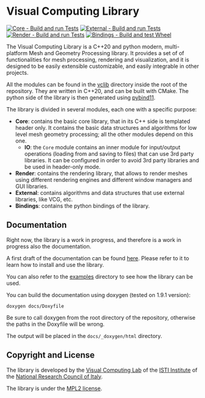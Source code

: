 # Visual Computing Library

[![Core - Build and run Tests](https://github.com/cnr-isti-vclab/vclib/actions/workflows/Core_BuildAndRunTests.yml/badge.svg)](https://github.com/cnr-isti-vclab/vclib/actions/workflows/Core_BuildAndRunTests.yml) [![External - Build and run Tests](https://github.com/cnr-isti-vclab/vclib/actions/workflows/External_BuildAndRunTests.yml/badge.svg)](https://github.com/cnr-isti-vclab/vclib/actions/workflows/External_BuildAndRunTests.yml) [![Render - Build and run Tests](https://github.com/cnr-isti-vclab/vclib/actions/workflows/Render_BuildAndRunTests.yml/badge.svg)](https://github.com/cnr-isti-vclab/vclib/actions/workflows/Render_BuildAndRunTests.yml) [![Bindings - Build and test Wheel](https://github.com/cnr-isti-vclab/vclib/actions/workflows/Bindings_BuildAndTestWheel.yml/badge.svg)](https://github.com/cnr-isti-vclab/vclib/actions/workflows/Bindings_BuildAndTestWheel.yml)

The Visual Computing Library is a C++20 and python modern, multi-platform Mesh and Geometry Processing library. It provides a set of of functionalities for mesh processing, rendering and visualization, and it is designed to be easily extensible customizable, and easily integrable in other projects.

All the modules can be found in the [vclib](https://github.com/cnr-isti-vclab/vclib/tree/main/vclib) directory inside the root of the repository. They are written in C++20, and can be built with CMake. The python side of the library is then generated using [pybind11](https://pybind11.readthedocs.io/en/stable/).

The library is divided in several modules, each one with a specific purpose:

  - **Core**: contains the basic core library, that in its C++ side is templated header only. It contains the basic data structures and algorithms for low level mesh geometry processing; all the other modules depend on this one.
    - **IO**: the `Core` module contains an inner module for input/output operations (loading from and saving to files) that can use 3rd party libraries. It can be configured in order to avoid 3rd party libraries and be used in header-only mode.
  - **Render**: contains the rendering library, that allows to render meshes using different rendering engines and different window managers and GUI libraries.
  - **External**: contains algorithms and data structures that use external libraries, like VCG, etc.
  - **Bindings**: contains the python bindings of the library.

## Documentation

Right now, the library is a work in progress, and therefore is a work in progress also the documentation.

A first draft of the documentation can be found [here](https://alemuntoni.github.io/vclib/). Please refer to it to learn how to install and use the library.

You can also refer to the [examples](https://github.com/cnr-isti-vclab/vclib/tree/main/examples) directory to see how the library can be used.

You can build the documentation using doxygen (tested on 1.9.1 version):

```
doxygen docs/Doxyfile
```

Be sure to call doxygen from the root directory of the repository, otherwise the paths in the Doxyfile will be wrong.

The output will be placed in the `docs/_doxygen/html` directory.

## Copyright and License

The library is developed by the [Visual Computing Lab](https://vcg.isti.cnr.it) of the [ISTI Institute](https://www.isti.cnr.it) of the [National Research Council of Italy](https://www.cnr.it).

The library is under the [MPL2 license](LICENSE).
